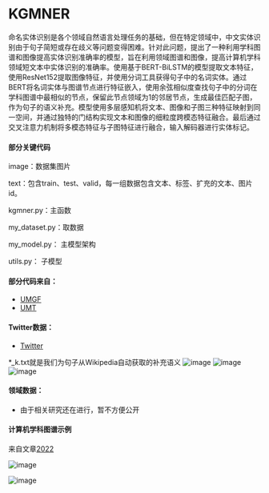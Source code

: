 # KGMNER
命名实体识别是各个领域自然语言处理任务的基础，但在特定领域中，中文实体识别由于句子简短或存在歧义等问题变得困难。针对此问题，提出了一种利用学科图谱和图像提高实体识别准确率的模型，旨在利用领域图谱和图像，提高计算机学科领域短文本中实体识别的准确率。使用基于BERT-BiLSTM的模型提取文本特征，使用ResNet152提取图像特征，并使用分词工具获得句子中的名词实体。通过BERT将名词实体与图谱节点进行特征嵌入，使用余弦相似度查找句子中的分词在学科图谱中最相似的节点，保留此节点领域为1的邻居节点，生成最佳匹配子图，作为句子的语义补充。模型使用多层感知机将文本、图像和子图三种特征映射到同一空间，并通过独特的门结构实现文本和图像的细粒度跨模态特征融合。最后通过交叉注意力机制将多模态特征与子图特征进行融合，输入解码器进行实体标记。

#### 部分关键代码
image：数据集图片

text：包含train、test、valid，每一组数据包含文本、标签、扩充的文本、图片id。 

kgmner.py：主函数 

my_dataset.py：取数据 

my_model.py： 主模型架构

utils.py： 子模型
#### 部分代码来自：
  - [UMGF](https://github.com/TransformersWsz/UMGF/tree/main)
  - [UMT](https://github.com/jefferyYu/UMT/)
#### Twitter数据：
  - [Twitter](https://github.com/jefferyYu/UMT/)

*_k.txt就是我们为句子从Wikipedia自动获取的补充语义
![image](https://github.com/qwe1234567891/KGMNER/assets/76864588/d3911ac8-e0a9-40f5-a575-51c5f5c17583)
![image](https://github.com/qwe1234567891/KGMNER/assets/76864588/6d729f42-636b-4b5c-8167-bab0fe9d58a4)
![image](https://github.com/qwe1234567891/KGMNER/assets/76864588/a8f82011-5554-4c6b-8368-5ffe33d801be)
#### 领域数据：
  - 由于相关研究还在进行，暂不方便公开
#### 计算机学科图谱示例
来自文章[2022](http://www.c-s-a.org.cn/csa/article/pdf/8798)

![image](https://github.com/qwe1234567891/KGMNER/assets/76864588/090b029b-cd58-463b-aeed-c96764b43f2f)

![image](https://github.com/qwe1234567891/KGMNER/assets/76864588/744dee5c-1323-4aa6-834c-f78d43d17a18)

